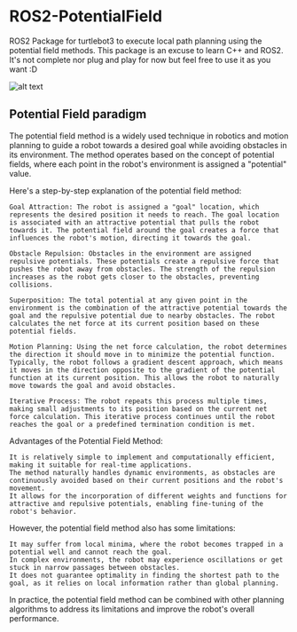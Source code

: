 # ROS2-PotentialField
ROS2 Package for turtlebot3 to execute local path planning using the potential field methods.
This package is an excuse to learn C++ and ROS2. It's not complete nor plug and play for now but feel free to use it as you want :D

![alt text](https://github.com/Tim-HW/ROS2-PotentialField/blob/main/potentialfiled-turtlebot3.jpg)

## Potential Field paradigm
The potential field method is a widely used technique in robotics and motion planning to guide a robot towards a desired goal while avoiding obstacles in its environment. The method operates based on the concept of potential fields, where each point in the robot's environment is assigned a "potential" value.

Here's a step-by-step explanation of the potential field method:

    Goal Attraction: The robot is assigned a "goal" location, which represents the desired position it needs to reach. The goal location is associated with an attractive potential that pulls the robot towards it. The potential field around the goal creates a force that influences the robot's motion, directing it towards the goal.

    Obstacle Repulsion: Obstacles in the environment are assigned repulsive potentials. These potentials create a repulsive force that pushes the robot away from obstacles. The strength of the repulsion increases as the robot gets closer to the obstacles, preventing collisions.

    Superposition: The total potential at any given point in the environment is the combination of the attractive potential towards the goal and the repulsive potential due to nearby obstacles. The robot calculates the net force at its current position based on these potential fields.

    Motion Planning: Using the net force calculation, the robot determines the direction it should move in to minimize the potential function. Typically, the robot follows a gradient descent approach, which means it moves in the direction opposite to the gradient of the potential function at its current position. This allows the robot to naturally move towards the goal and avoid obstacles.

    Iterative Process: The robot repeats this process multiple times, making small adjustments to its position based on the current net force calculation. This iterative process continues until the robot reaches the goal or a predefined termination condition is met.

Advantages of the Potential Field Method:

    It is relatively simple to implement and computationally efficient, making it suitable for real-time applications.
    The method naturally handles dynamic environments, as obstacles are continuously avoided based on their current positions and the robot's movement.
    It allows for the incorporation of different weights and functions for attractive and repulsive potentials, enabling fine-tuning of the robot's behavior.

However, the potential field method also has some limitations:

    It may suffer from local minima, where the robot becomes trapped in a potential well and cannot reach the goal.
    In complex environments, the robot may experience oscillations or get stuck in narrow passages between obstacles.
    It does not guarantee optimality in finding the shortest path to the goal, as it relies on local information rather than global planning.

In practice, the potential field method can be combined with other planning algorithms to address its limitations and improve the robot's overall performance.
